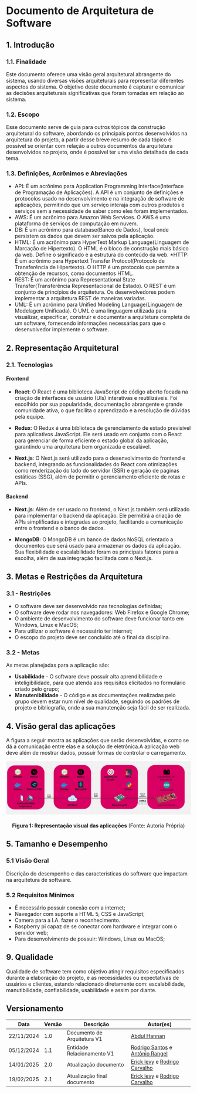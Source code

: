 # Documento de Arquitetura de Software

## 1. Introdução

### 1.1. Finalidade

Este documento oferece uma visão geral arquitetural abrangente do sistema, usando diversas visões arquiteturais para representar diferentes aspectos do sistema. O objetivo deste documento é capturar e comunicar as decisões arquiteturais significativas que foram tomadas em relação ao sistema.

### 1.2. Escopo

Esse documento serve de guia para outros tópicos da construção arquitetural do software, abordando os principais pontos desenvolvidos na arquitetura do projeto, a partir desse breve resumo de cada tópico é possível se orientar com relação a outros documentos da arquitetura desenvolvidos no projeto, onde é possível ter uma visão detalhada de cada tema.

### 1.3. Definições, Acrônimos e Abreviações

- API: É um acrônimo para Application Programming Interface(Interface de Programação de Aplicações). A API é um conjunto de definições e protocolos usado no desenvolvimento e na integração de software de aplicações, permitindo que um serviço interaja com outros produtos e serviços sem a necessidade de saber como eles foram implementados.
- AWS: É um acrônimo para Amazon Web Services. O AWS é uma plataforma de serviços de computação em nuvem.
- DB: É um acrônimo para database(Banco de Dados), local onde persistem os dados que devem ser salvos pela aplicação.
- HTML: É um acrônimo para HyperText Markup Language(Linguagem de Marcação de Hipertexto). O HTML é o bloco de construção mais básico da web. Define o significado e a estrutura do conteúdo da web.
  \*HTTP: É um acrônimo para Hypertext Transfer Protocol(Protocolo de Transferência de Hipertexto). O HTTP é um protocolo que permite a obtenção de recursos, como documentos HTML.
- REST: É um acrônimo para Representational State Transfer(Transferência Representacional de Estado). O REST é um conjunto de princípios de arquitetura. Os desenvolvedores podem implementar a arquitetura REST de maneiras variadas.
- UML: É um acrônimo para Unified Modeling Language(Linguagem de Modelagem Unificada). O UML é uma linguagem utilizada para visualizar, especificar, construir e documentar a arquitetura completa de um software, fornecendo informações necessárias para que o desenvolvedor implemente o software.

## 2. Representação Arquitetural

### 2.1. Tecnologias

#### Frontend

- **React**: O React é uma biblioteca JavaScript de código aberto focada na criação de interfaces de usuário (UIs) interativas e reutilizáveis. Foi escolhido por sua popularidade, documentação abrangente e grande comunidade ativa, o que facilita o aprendizado e a resolução de dúvidas pela equipe.

- **Redux**: O Redux é uma biblioteca de gerenciamento de estado previsível para aplicativos JavaScript. Ele será usado em conjunto com o React para gerenciar de forma eficiente o estado global da aplicação, garantindo uma arquitetura bem organizada e escalável.

- **Next.js**: O Next.js será utilizado para o desenvolvimento do frontend e backend, integrando as funcionalidades do React com otimizações como renderização do lado do servidor (SSR) e geração de páginas estáticas (SSG), além de permitir o gerenciamento eficiente de rotas e APIs.

#### Backend

- **Next.js**: Além de ser usado no frontend, o Next.js também será utilizado para implementar o backend da aplicação. Ele permitirá a criação de APIs simplificadas e integradas ao projeto, facilitando a comunicação entre o frontend e o banco de dados.

- **MongoDB**: O MongoDB é um banco de dados NoSQL orientado a documentos que será usado para armazenar os dados da aplicação. Sua flexibilidade e escalabilidade foram os principais fatores para a escolha, além de sua integração facilitada com o Next.js.

## 3. Metas e Restrições da Arquitetura

### 3.1 - Restrições

- O software deve ser desenvolvido nas tecnologias definidas;
- O software deve rodar nos navegadores: Web Firefox e Google Chrome;
- O ambiente de desenvolvimento do software deve funcionar tanto em Windows, Linux e MacOS;
- Para utilizar o software é necessário ter internet;
- O escopo do projeto deve ser concluído até o final da disciplina.

### 3.2 - Metas

As metas planejadas para a aplicação são:

- **Usabilidade** - O software deve possuir alta aprendibilidade e inteligibilidade, para que atenda aos requisitos elicitados no formulário criado pelo grupo;
- **Manutenibilidade** - O código e as documentações realizadas pelo grupo devem estar num nível de qualidade, seguindo os padrões de projeto e bibliografia, onde a sua manutenção seja fácil de ser realizada.

## 4. Visão geral das aplicações

A figura a seguir mostra as aplicações que serão desenvolvidas, e como se dá a comunicação entre elas e a solução de eletrônica.A aplicação web deve além de mostrar dados, possuir formas de controlar o carregamento.

![Figura representativa da visão geral das aplicações](../assets/software/arquitetura.png)

<center>
  <b>Figura 1: Representação visual das aplicações</b> (Fonte: Autoria Própria)
</center>

## 5. Tamanho e Desempenho

### 5.1 Visão Geral

Discrição do desempenho e das características do software que impactam na arquitetura de software.

### 5.2 Requisitos Mínimos

- É necessário possuir conexão com a internet;
- Navegador com suporte a HTML 5, CSS e JavaScript;
- Camera para a I.A. fazer o reconhecimento.
- Raspberry pi capaz de se conectar com hardware e integrar com o servidor web;
- Para desenvolvimento de possuir: Windows, Linux ou MacOS;

## 9. Qualidade

Qualidade de software tem como objetivo atingir requisitos especificados durante a elaboração do projeto, e as necessidades ou expectativas de usuários e clientes, estando relacionado diretamente com: escalabilidade, manutibilidade, confiabilidade, usabilidade e assim por diante.

## Versionamento

| Data       | Versão | Descrição                   | Autor(es)                                                                                               |
| ---------- | ------ | --------------------------- | ------------------------------------------------------------------------------------------------------- |
| 22/11/2024 | 1.0    | Documento de Arquitetura V1 | [Abdul Hannan](https://gitlab.com/hannanhunny01)                                                        |
| 05/12/2024 | 1.1    | Entidade Relacionamento V1  | [Rodrigo Santos](https://gitlab.com/RocSantos) e [Antônio Rangel](https://gitlab.com/antonio.rangel.02) |
| 14/01/2025 | 2.0    | Atualização documento       | [Erick levy](https://gitlab.com/Ericklevy) e [Rodrigo Carvalho](https://gitlab.com/RocSantos)           |
| 19/02/2025    | 2.1 | Atualização final documento  | [Erick levy](https://gitlab.com/Ericklevy) e [Rodrigo Carvalho](https://gitlab.com/RocSantos) |
